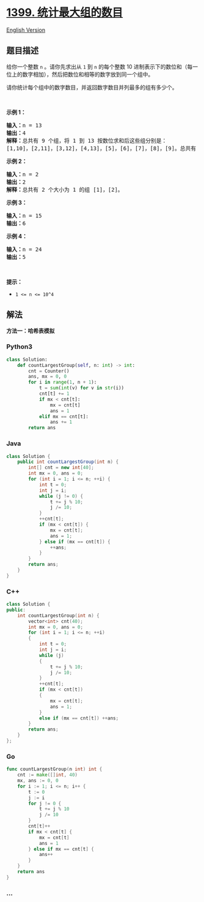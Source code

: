 # [1399. 统计最大组的数目](https://leetcode.cn/problems/count-largest-group)

[English Version](/solution/1300-1399/1399.Count%20Largest%20Group/README_EN.md)

## 题目描述

<!-- 这里写题目描述 -->

<p>给你一个整数 <code>n</code>&nbsp;。请你先求出从 <code>1</code>&nbsp;到 <code>n</code> 的每个整数 10 进制表示下的数位和（每一位上的数字相加），然后把数位和相等的数字放到同一个组中。</p>

<p>请你统计每个组中的数字数目，并返回数字数目并列最多的组有多少个。</p>

<p>&nbsp;</p>

<p><strong>示例 1：</strong></p>

<pre><strong>输入：</strong>n = 13
<strong>输出：</strong>4
<strong>解释：</strong>总共有 9 个组，将 1 到 13 按数位求和后这些组分别是：
[1,10]，[2,11]，[3,12]，[4,13]，[5]，[6]，[7]，[8]，[9]。总共有 4 个组拥有的数字并列最多。
</pre>

<p><strong>示例 2：</strong></p>

<pre><strong>输入：</strong>n = 2
<strong>输出：</strong>2
<strong>解释：</strong>总共有 2 个大小为 1 的组 [1]，[2]。
</pre>

<p><strong>示例 3：</strong></p>

<pre><strong>输入：</strong>n = 15
<strong>输出：</strong>6
</pre>

<p><strong>示例 4：</strong></p>

<pre><strong>输入：</strong>n = 24
<strong>输出：</strong>5
</pre>

<p>&nbsp;</p>

<p><strong>提示：</strong></p>

<ul>
	<li><code>1 &lt;= n &lt;= 10^4</code></li>
</ul>

## 解法

<!-- 这里可写通用的实现逻辑 -->

**方法一：哈希表模拟**

<!-- tabs:start -->

### **Python3**

<!-- 这里可写当前语言的特殊实现逻辑 -->

```python
class Solution:
    def countLargestGroup(self, n: int) -> int:
        cnt = Counter()
        ans, mx = 0, 0
        for i in range(1, n + 1):
            t = sum(int(v) for v in str(i))
            cnt[t] += 1
            if mx < cnt[t]:
                mx = cnt[t]
                ans = 1
            elif mx == cnt[t]:
                ans += 1
        return ans
```

### **Java**

<!-- 这里可写当前语言的特殊实现逻辑 -->

```java
class Solution {
    public int countLargestGroup(int n) {
        int[] cnt = new int[40];
        int mx = 0, ans = 0;
        for (int i = 1; i <= n; ++i) {
            int t = 0;
            int j = i;
            while (j != 0) {
                t += j % 10;
                j /= 10;
            }
            ++cnt[t];
            if (mx < cnt[t]) {
                mx = cnt[t];
                ans = 1;
            } else if (mx == cnt[t]) {
                ++ans;
            }
        }
        return ans;
    }
}
```

### **C++**

```cpp
class Solution {
public:
    int countLargestGroup(int n) {
        vector<int> cnt(40);
        int mx = 0, ans = 0;
        for (int i = 1; i <= n; ++i)
        {
            int t = 0;
            int j = i;
            while (j)
            {
                t += j % 10;
                j /= 10;
            }
            ++cnt[t];
            if (mx < cnt[t])
            {
                mx = cnt[t];
                ans = 1;
            }
            else if (mx == cnt[t]) ++ans;
        }
        return ans;
    }
};
```

### **Go**

```go
func countLargestGroup(n int) int {
	cnt := make([]int, 40)
	mx, ans := 0, 0
	for i := 1; i <= n; i++ {
		t := 0
		j := i
		for j != 0 {
			t += j % 10
			j /= 10
		}
		cnt[t]++
		if mx < cnt[t] {
			mx = cnt[t]
			ans = 1
		} else if mx == cnt[t] {
			ans++
		}
	}
	return ans
}
```

### **...**

```

```

<!-- tabs:end -->
